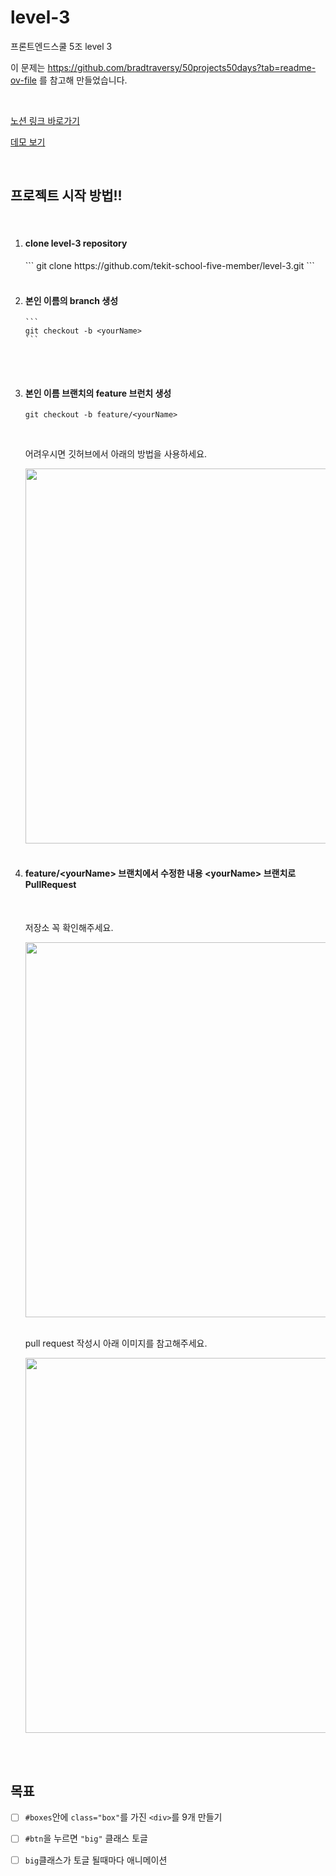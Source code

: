 # level-3

프론트엔드스쿨 5조 level 3

이 문제는 https://github.com/bradtraversy/50projects50days?tab=readme-ov-file 를 참고해 만들었습니다.

<br>

[노션 링크 바로가기](https://www.notion.so/Level-3-a66d059b378c468c9d12be7491b250ac)

[데모 보기](https://50projects50days.com/projects/3d-background-boxes/)

<br>

## 프로젝트 시작 방법!!

<br>

<ol>
  <li>
    <h4>clone level-3 repository</h4>
    ```
    git clone https://github.com/tekit-school-five-member/level-3.git
    ```
  <br>
    <br>
    </li>
  <li>
    <h4>본인 이름의 branch 생성</h4> 
    
    ```
    git checkout -b <yourName>
    ```
  <br>
    <br>
  </li>
  
  <li>
  <h4>본인 이름 브랜치의 feature 브런치 생성</h4>
    
  ```
  git checkout -b feature/<yourName>
  ```
  <br>
    <p>어려우시면 깃허브에서 아래의 방법을 사용하세요.</p>
    <img width="600px" src="https://github.com/tekit-school-five-member/level-3/assets/60402888/494198c6-db3c-4429-a76c-3077929bf6fe"/>
    <br>
    <br>
  </li>  
  
  <li>
    <h4>feature/&lt;yourName&gt; 브랜치에서 수정한 내용 &lt;yourName&gt; 브랜치로 PullRequest</h4>
    <br>   
    <p>저장소 꼭 확인해주세요.</p>
    <img width="600px" src="https://github.com/tekit-school-five-member/level-3/assets/60402888/76d54486-3a57-43d3-96e3-bd6bb3f0ed61"/>
    <br>  
    <br>
    <p>pull request 작성시 아래 이미지를 참고해주세요.</p>
    <img width="600px" src="https://github.com/tekit-school-five-member/level-3/assets/60402888/270e9372-7b61-42db-9045-0f58ce6c3408"/>
    <br>
    <br>
  </li>
</ol>

<br>

## 목표

- [ ] <code>#boxes</code>안에 <code>class="box"</code>를 가진 <code>\<div></code>를 9개 만들기

- [ ] <code>#btn</code>을 누르면 <code>"big"</code> 클래스 토글
- [ ] <code>big</code>클래스가 토글 될때마다 애니메이션
